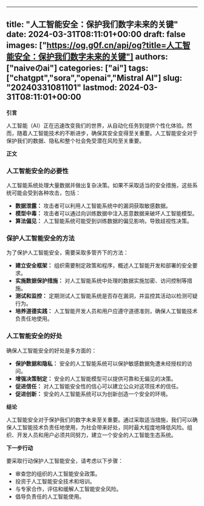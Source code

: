 
---
title: "人工智能安全：保护我们数字未来的关键"
date: 2024-03-31T08:11:01+00:00
draft: false
images: ["https://og.g0f.cn/api/og?title=人工智能安全：保护我们数字未来的关键"]
authors: ["naiveのai"]
categories: ["ai"]
tags: ["chatgpt","sora","openai","Mistral AI"]
slug: "20240331081101"
lastmod: 2024-03-31T08:11:01+00:00
---
**引言**

人工智能（AI）正在迅速改变我们的世界，从自动化任务到提供个性化体验。然而，随着人工智能技术的不断进步，确保其安全变得至关重要。人工智能安全对于保护我们的数据、隐私和整个社会免受潜在风险至关重要。

**正文**

### 人工智能安全的必要性

人工智能系统处理大量数据并做出复杂决策。如果不采取适当的安全措施，这些系统可能会受到各种攻击，包括：

- **数据泄露：** 攻击者可以利用人工智能系统中的漏洞获取敏感数据。
- **模型中毒：** 攻击者可以通过向训练数据中注入恶意数据来破坏人工智能模型。
- **算法偏见：** 人工智能系统可能受到训练数据的偏见影响，导致歧视性决策。

### 保护人工智能安全的方法

为了保护人工智能安全，需要采取多管齐下的方法：

- **建立安全框架：** 组织需要制定政策和程序，概述人工智能开发和部署的安全要求。
- **实施数据保护措施：** 对人工智能系统中处理的数据实施加密、访问控制等措施。
- **测试和监控：** 定期测试人工智能系统是否存在漏洞，并监控其活动以检测可疑行为。
- **培养道德实践：** 人工智能开发人员和用户应遵守道德准则，确保人工智能技术负责任地使用。

### 人工智能安全的好处

确保人工智能安全的好处是多方面的：

- **保护数据和隐私：** 安全的人工智能系统可以保护敏感数据免遭未经授权的访问。
- **增强决策制定：** 安全的人工智能模型可以提供可靠和无偏见的决策。
- **促进信任：** 对人工智能安全性的信心可以建立公众对这项技术的信任。
- **促进创新：** 安全的人工智能系统可以为创新创造一个安全的环境。

**结论**

人工智能安全对于保护我们的数字未来至关重要。通过采取适当措施，我们可以确保人工智能技术负责任地使用，为社会带来好处，同时最大程度地降低风险。组织、开发人员和用户必须共同努力，建立一个安全的人工智能生态系统。

**下一步行动**

要采取行动保护人工智能安全，请考虑以下步骤：

- 审查您的组织的人工智能安全政策。
- 投资于人工智能安全技术和培训。
- 与专家合作，评估和缓解人工智能安全风险。
- 倡导负责任的人工智能使用。